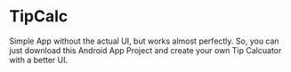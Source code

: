 TipCalc
=======
Simple App without the actual UI, but works almost perfectly. So, you can just download this Android App Project
and create your own Tip Calcuator with a better UI. 
